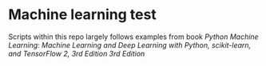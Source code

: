 # Machine learning test

Scripts within this repo largely follows examples from book *Python Machine Learning: Machine Learning and Deep Learning with Python, scikit-learn, and TensorFlow 2, 3rd Edition 3rd Edition*